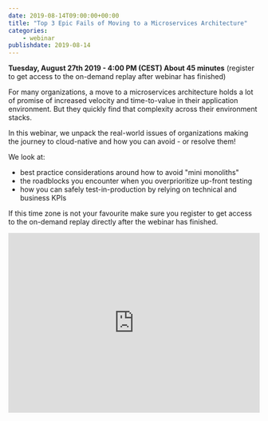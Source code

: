 ```yaml
---
date: 2019-08-14T09:00:00+00:00
title: "Top 3 Epic Fails of Moving to a Microservices Architecture"
categories:
    - webinar
publishdate: 2019-08-14
---
```


**Tuesday, August 27th 2019 - 4:00 PM (CEST) About 45 minutes** (register to get access to the on-demand replay after webinar has finished)

For many organizations, a move to a microservices architecture holds a lot of promise of increased velocity and
time-to-value in their application environment. But they quickly find that complexity across their environment stacks.

In this webinar, we unpack the real-world issues of organizations making the journey to cloud-native and how you can
avoid - or resolve them!

<!--more-->

We look at:

- best practice considerations around how to avoid "mini monoliths"
- the roadblocks you encounter when you overprioritize up-front testing
- how you can safely test-in-production by relying on technical and business KPIs


If this time zone is not your favourite make sure you register to get access to the on-demand replay directly after the webinar has finished. 

<iframe width="100%" height="360" frameborder="0" src="https://app.livestorm.co/p/5177c1ab-4679-4736-98ad-c572e0a8e5d8/form"></iframe>

